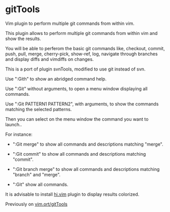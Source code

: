 # gitTools
Vim plugin to perform multiple git commands from within vim.

This plugin allows to perform multiple git commands from within vim and show the results.

You will be able to perferom the basic git commands like, checkout, commit, push, pull, merge, cherry-pick, show-ref, log, navigate through branches and display diffs and vimdiffs on changes.

This is a port of plugin svnTools, modified to use git instead of svn.

Use ":Gith" to show an abridged command help.

Use ":Git" without arguments, to open a menu window displaying all commands.

Use ":Git PATTERN1 PATTERN2", with arguments, to show the commands matching the selected patterns.

Then you can select on the menu window the command you want to launch..

For instance:

- ":Git merge" to show all commands and descriptions matching "merge".

- ":Git commit" to show all commands and descriptions matching "commit".

- ":Git branch merge" to show all commands and descriptions matching "branch" and "merge".

- ":Git" show all commands.

It is advisable to install [hi.vim](https://github.com/javipv/hi.vim) plugin to display results colorized.

Previously on [vim.ort/gitTools](https://www.vim.org/scripts/script.php?script_id=6013)
